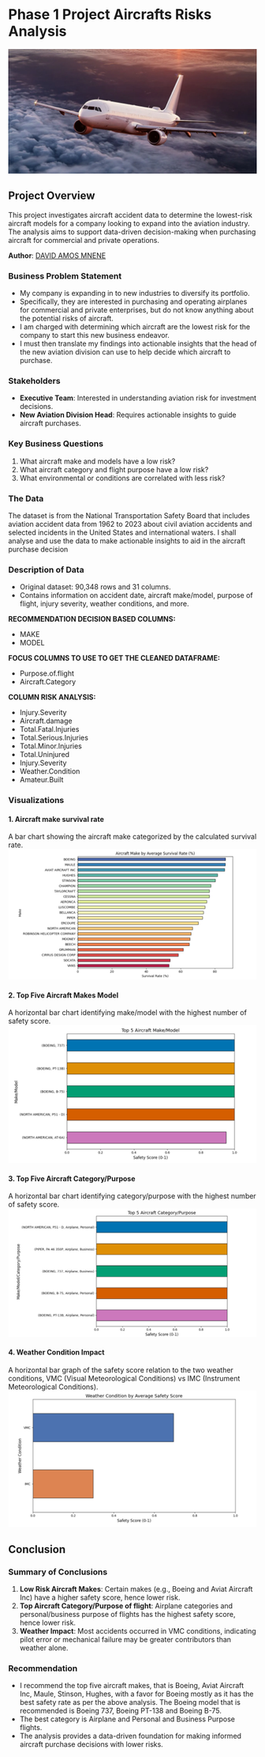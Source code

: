 # Phase 1 Project Aircrafts Risks Analysis
![Aircrafts Risk Analysis](./images/arb-2025-aviation-risks-stage.webp)

## Project Overview

This project investigates aircraft accident data to determine the lowest-risk aircraft models for a company looking to expand into the aviation industry. The analysis aims to support data-driven decision-making when purchasing aircraft for commercial and private operations.

**Author**: [DAVID AMOS MNENE](mailto:david.mnene@student.moringaschool.com)

### Business Problem Statement

- My company is expanding in to new industries to diversify its portfolio. 
- Specifically, they are interested in purchasing and operating airplanes for commercial and private enterprises, but do not know anything about the potential risks of aircraft.
- I am charged with determining which aircraft are the lowest risk for the company to start this new business endeavor.
- I must then translate my findings into actionable insights that the head of the new aviation division can use to help decide which aircraft to purchase.

### Stakeholders
- **Executive Team**: Interested in understanding aviation risk for investment decisions.
- **New Aviation Division Head**: Requires actionable insights to guide aircraft purchases.

### Key Business Questions
1. What aircraft make and models have a low risk?
2. What aircraft category and flight purpose have a low risk?
3. What environmental or conditions are correlated with less risk?

### The Data

The dataset is from the National Transportation Safety Board that includes aviation accident data from 1962 to 2023 about civil aviation accidents and selected incidents in the United States and international waters.
I shall analyse and use the data to make actionable insights to aid in the aircraft purchase decision

### Description of Data
- Original dataset: 90,348 rows and 31 columns.
- Contains information on accident date, aircraft make/model, purpose of flight, injury severity, weather conditions, and more.

**RECOMMENDATION DECISION BASED COLUMNS:**
- MAKE
- MODEL

**FOCUS COLUMNS TO USE TO GET THE CLEANED DATAFRAME:**
- Purpose.of.flight
- Aircraft.Category

**COLUMN RISK ANALYSIS:**
- Injury.Severity
- Aircraft.damage
- Total.Fatal.Injuries
- Total.Serious.Injuries
- Total.Minor.Injuries
- Total.Uninjured
- Injury.Severity
- Weather.Condition
- Amateur.Built

### Visualizations

#### 1. Aircraft make survival rate
A bar chart showing the aircraft make categorized by the calculated survival rate.
![Aircraft makes survival rate](./images/make_survival_rate.png)
#### 2. Top Five Aircraft Makes Model
A horizontal bar chart identifying make/model with the highest number of safety score.
![Top Five Aircraft Makes Model](./images/make_model_saftey_score.png)
#### 3. Top Five Aircraft Category/Purpose
A horizontal bar chart identifying category/purpose with the highest number of safety score.
![Top Five Aircraft Category/Purpose](./images/category_purpose_flight.png)
#### 4. Weather Condition Impact
A horizontal bar graph of the safety score relation to the two weather conditions, VMC (Visual Meteorological Conditions) vs IMC (Instrument Meteorological Conditions).
![Weather Condition Impact](./images/weather_conditions.png)
## Conclusion

### Summary of Conclusions

1. **Low Risk Aircraft Makes**: Certain makes (e.g., Boeing and Aviat Aircraft Inc) have a higher safety score, hence lower risk.
2. **Top Aircraft Category/Purpose of flight**: Airplane categories and personal/business  purpose of flights has the highest safety score, hence lower risk.
3. **Weather Impact**: Most accidents occurred in VMC conditions, indicating pilot error or mechanical failure may be greater contributors than weather alone.

### Recommendation
- I recommend the top five aircraft makes, that is Boeing, Aviat Aircraft Inc, Maule, Stinson, Hughes, with a favor for Boeing mostly as it has the best safety rate as per the above analysis. The Boeing model that is recommended is Boeing 737, Boeing PT-138 and Boeing B-75.
- The best category is Airplane and Personal and Business Purpose flights.
- The analysis provides a data-driven foundation for making informed aircraft purchase decisions with lower risks.


